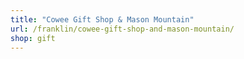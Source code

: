 ```yaml
---
title: "Cowee Gift Shop & Mason Mountain"
url: /franklin/cowee-gift-shop-and-mason-mountain/
shop: gift
---
```


